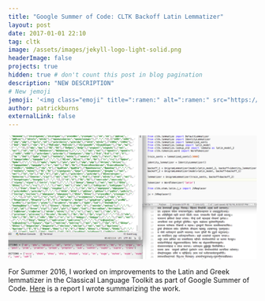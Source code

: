```yaml
---
title: "Google Summer of Code: CLTK Backoff Latin Lemmatizer"
layout: post
date: 2017-01-01 22:10
tag: cltk
image: /assets/images/jekyll-logo-light-solid.png
headerImage: false
projects: true
hidden: true # don't count this post in blog pagination
description: "NEW DESCRIPTION"
# New jemoji
jemoji: '<img class="emoji" title=":ramen:" alt=":ramen:" src="https://assets.github.com/images/icons/emoji/unicode/1f35c.png" height="20" width="20" align="absmiddle">'
author: patrickburns
externalLink: false
---
```

![Screenshot](../assets/images/gsoc.png)

For Summer 2016, I worked on improvements to the Latin and Greek lemmatizer in the Classical Language Toolkit as part of Google Summer of Code. [Here](https://disiectamembra.wordpress.com/2016/08/23/wrapping-up-google-summer-of-code/) is a report I wrote summarizing the work.
